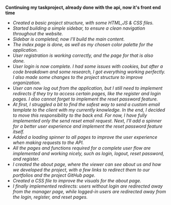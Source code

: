 **Continuing my taskproject, already done with the api, now it's front end time**

- *Created a basic project structure, with some HTML,JS & CSS files.*
- *Started building a simple sidebar, to ensure a clean navigation throughout the website.*
- *Sidebar is completed; now I'll build the main content.*
- *The index page is done, as well as my chosen color palette for the application.*
- *User registration is working correctly, and the page for that is also done.*
- *User login is now complete. I had some issues with cookies, but after a code breakdown and some research, I got everything working perfectly. I also made some changes to the project structure to improve organization.*
- *User can now log out from the application, but I still need to implement redirects if they try to access certain pages, like the register and login pages. I also cannot forget to implement the reset password feature.*
- *At first, I struggled a bit to find the safest way to send a custom email template to the client with my currently knowledge. In the end, I decided to move this responsibility to the back end. For now, I have fully implemented only the send reset email request. Next, I'll add a spinner for a better user experience and implement the reset password feature itself.*
- *Added a loading spinner to all pages to improve the user experience when making requests to the API.*
- *All the pages and functions required for a complete user flow are implemented and working nicely, such as login, logout, reset password, and register.*
- *I created the about page, where the viewer can see about us and how we developed the project, with a few links to redirect them to our portfolios and the project GitHub page.*
- *Created a CSS file to improve the visuals for the about page.*
- *I finally implemented redirects: users without login are redirected away from the manager page, while logged-in users are redirected away from the login, register, and reset pages.*